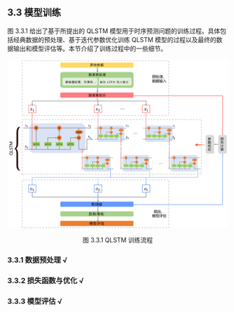 ## 3.3 模型训练

图 3.3.1 给出了基于所提出的 QLSTM 模型用于时序预测问题的训练过程。具体包括经典数据的预处理、基于迭代参数优化训练 QLSTM 模型的过程以及最终的数据输出和模型评估等。本节介绍了训练过程中的一些细节。

<center>
<img src="../../Image/3/3.3/1.png">

<label>图 3.3.1 QLSTM 训练流程</label>
</center>

### 3.3.1 数据预处理 √

### 3.3.2 损失函数与优化 √

### 3.3.3 模型评估 √